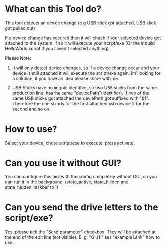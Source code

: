 ﻿# What can this Tool do?
This tool detects an device change (e.g USB stick got attached, USB stick got pulled out)

If a device change has occured then it will check if your selected device got attached
to the system. If so it will execute your script/exe (Or the inbuild HelloWorld script if you
haven't selected anything).

Please Note: 

1.  It will only detect device changes, so if a device change occur and your device
    is still attached it will execute the script/exe again. Im' looking for a solution, if you have
    an idea please share with me.
    
2.  USB Sticks have no unquie identifier, so two USB sticks from the same production line,
    has the same "devicePath"(identifier). If two of the same USB sticks got attached
    the deviePath got suffixed with "&1". Therefore the one stands for the first attached
    usb device 2 for the second and so on.

# How to use?
Select your device, chose script/exe to execute, press activate. 

# Can you use it without GUI?
You can configure this tool with the config completely without GUI, so you
can run it in the background. (state_active, state_hidden and state_hidden_taskbar to 1)

# Can you send the drive letters to the script/exe?
Yes, please tick the "Send parameter" checkbox. They will be attached at the end of the edit
line (not visible). E. g. "G:,H:" see "example1.ahk" how to use.